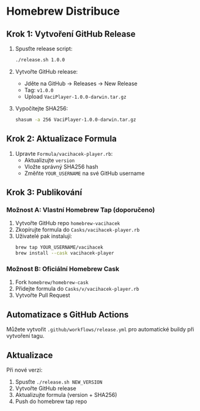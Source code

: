 # Homebrew Distribuce

## Krok 1: Vytvoření GitHub Release

1. Spusťte release script:
   ```bash
   ./release.sh 1.0.0
   ```

2. Vytvořte GitHub release:
   - Jděte na GitHub → Releases → New Release
   - Tag: `v1.0.0`
   - Upload `VaciPlayer-1.0.0-darwin.tar.gz`

3. Vypočítejte SHA256:
   ```bash
   shasum -a 256 VaciPlayer-1.0.0-darwin.tar.gz
   ```

## Krok 2: Aktualizace Formula

1. Upravte `Formula/vacihacek-player.rb`:
   - Aktualizujte `version`
   - Vložte správný SHA256 hash
   - Změňte `YOUR_USERNAME` na své GitHub username

## Krok 3: Publikování

### Možnost A: Vlastní Homebrew Tap (doporučeno)

1. Vytvořte GitHub repo `homebrew-vacihacek`
2. Zkopírujte formula do `Casks/vacihacek-player.rb`
3. Uživatelé pak instalují:
   ```bash
   brew tap YOUR_USERNAME/vacihacek
   brew install --cask vacihacek-player
   ```

### Možnost B: Oficiální Homebrew Cask

1. Fork `homebrew/homebrew-cask`
2. Přidejte formula do `Casks/v/vacihacek-player.rb`
3. Vytvořte Pull Request

## Automatizace s GitHub Actions

Můžete vytvořit `.github/workflows/release.yml` pro automatické buildy při vytvoření tagu.

## Aktualizace

Při nové verzi:
1. Spusťte `./release.sh NEW_VERSION`
2. Vytvořte GitHub release
3. Aktualizujte formula (version + SHA256)
4. Push do homebrew tap repo